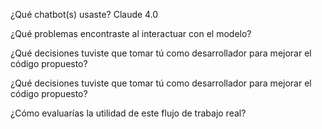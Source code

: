 ¿Qué chatbot(s) usaste?
Claude 4.0

¿Qué problemas encontraste al interactuar con el modelo?

¿Qué decisiones tuviste que tomar tú como desarrollador para mejorar el código propuesto?

¿Qué decisiones tuviste que tomar tú como desarrollador para mejorar el código propuesto?

¿Cómo evaluarías la utilidad de este flujo de trabajo real?
